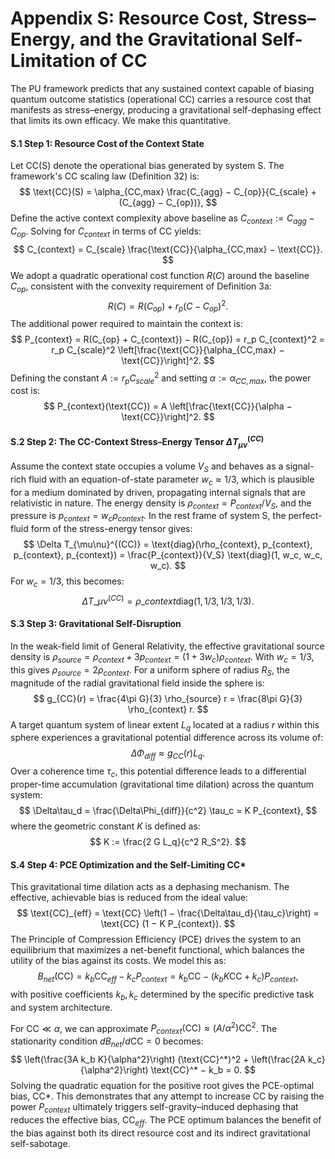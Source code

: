 # Appendix S: Resource Cost, Stress–Energy, and the Gravitational Self-Limitation of CC

The PU framework predicts that any sustained context capable of biasing quantum outcome statistics (operational CC) carries a resource cost that manifests as stress–energy, producing a gravitational self-dephasing effect that limits its own efficacy. We make this quantitative.

#### **S.1 Step 1: Resource Cost of the Context State**

Let CC(S) denote the operational bias generated by system S. The framework's CC scaling law (Definition 32) is:
$$
\text{CC}(S) = \alpha_{CC,max} \frac{C_{agg} − C_{op}}{C_{scale} + (C_{agg} − C_{op})},
$$
Define the active context complexity above baseline as $C_{context} := C_{agg} − C_{op}$. Solving for $C_{context}$ in terms of CC yields:
$$
C_{context} = C_{scale} \frac{\text{CC}}{\alpha_{CC,max} − \text{CC}}.
$$
We adopt a quadratic operational cost function $R(C)$ around the baseline $C_{op}$, consistent with the convexity requirement of Definition 3a:
$$
R(C) = R(C_{op}) + r_p (C − C_{op})^2.
$$
The additional power required to maintain the context is:
$$
P_{context} = R(C_{op} + C_{context}) − R(C_{op}) = r_p C_{context}^2 = r_p C_{scale}^2 \left[\frac{\text{CC}}{\alpha_{CC,max} − \text{CC}}\right]^2.
$$
Defining the constant $A := r_p C_{scale}^2$ and setting $\alpha := \alpha_{CC,max}$, the power cost is:
$$
P_{context}(\text{CC}) = A \left[\frac{\text{CC}}{\alpha − \text{CC}}\right]^2.
$$

#### **S.2 Step 2: The CC-Context Stress–Energy Tensor $\Delta T_{\mu\nu}^{(CC)}$**

Assume the context state occupies a volume $V_S$ and behaves as a signal-rich fluid with an equation-of-state parameter $w_c \approx 1/3$, which is plausible for a medium dominated by driven, propagating internal signals that are relativistic in nature. The energy density is $\rho_{context} = P_{context} / V_S$, and the pressure is $p_{context} = w_c \rho_{context}$. In the rest frame of system S, the perfect-fluid form of the stress-energy tensor gives:
$$
\Delta T_{\mu\nu}^{(CC)} = \text{diag}(\rho_{context}, p_{context}, p_{context}, p_{context}) = \frac{P_{context}}{V_S} \text{diag}(1, w_c, w_c, w_c).
$$
For $w_c = 1/3$, this becomes:
$$
\Delta T\_{\mu\nu}^{(CC)} = \rho\_{context} \text{diag}(1, 1/3, 1/3, 1/3).
$$

#### **S.3 Step 3: Gravitational Self-Disruption**

In the weak-field limit of General Relativity, the effective gravitational source density is $\rho_{source} = \rho_{context} + 3 p_{context} = (1 + 3 w_c) \rho_{context}$. With $w_c = 1/3$, this gives $\rho_{source} = 2 \rho_{context}$. For a uniform sphere of radius $R_S$, the magnitude of the radial gravitational field inside the sphere is:
$$
g_{CC}(r) = \frac{4\pi G}{3} \rho_{source} r = \frac{8\pi G}{3} \rho_{context} r.
$$
A target quantum system of linear extent $L_q$ located at a radius $r$ within this sphere experiences a gravitational potential difference across its volume of:
$$
\Delta\Phi_{diff} \approx g_{CC}(r) L_q.
$$
Over a coherence time $\tau_c$, this potential difference leads to a differential proper-time accumulation (gravitational time dilation) across the quantum system:
$$
\Delta\tau_d = \frac{\Delta\Phi_{diff}}{c^2} \tau_c = K P_{context},
$$
where the geometric constant $K$ is defined as:
$$
K := \frac{2 G L_q}{c^2 R_S^2}.
$$

#### **S.4 Step 4: PCE Optimization and the Self-Limiting CC***

This gravitational time dilation acts as a dephasing mechanism. The effective, achievable bias is reduced from the ideal value:
$$
\text{CC}_{eff} = \text{CC} \left(1 − \frac{\Delta\tau_d}{\tau_c}\right) = \text{CC} (1 − K P_{context}).
$$
The Principle of Compression Efficiency (PCE) drives the system to an equilibrium that maximizes a net-benefit functional, which balances the utility of the bias against its costs. We model this as:
$$
B_{net}(\text{CC}) = k_b \text{CC}_{eff} − k_c P_{context} = k_b \text{CC} − (k_b K \text{CC} + k_c) P_{context},
$$
with positive coefficients $k_b, k_c$ determined by the specific predictive task and system architecture.

For $\text{CC} \ll \alpha$, we can approximate $P_{context}(\text{CC}) \approx (A/\alpha^2) \text{CC}^2$. The stationarity condition $dB_{net}/d\text{CC} = 0$ becomes:
$$
\left(\frac{3A k_b K}{\alpha^2}\right) (\text{CC}^*)^2 + \left(\frac{2A k_c}{\alpha^2}\right) \text{CC}^* − k_b = 0.
$$
Solving the quadratic equation for the positive root gives the PCE-optimal bias, CC*. This demonstrates that any attempt to increase CC by raising the power $P_{context}$ ultimately triggers self-gravity–induced dephasing that reduces the effective bias, CC$_{eff}$. The PCE optimum balances the benefit of the bias against both its direct resource cost and its indirect gravitational self-sabotage.